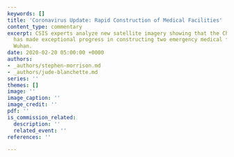 ```yaml
---
keywords: []
title: 'Coronavirus Update: Rapid Construction of Medical Facilities'
content_type: commentary
excerpt: CSIS experts analyze new satellite imagery showing that the Chinese government
  has made exceptional progress in constructing two emergency medical facilities in
  Wuhan.
date: 2020-02-20 05:00:00 +0000
authors:
- _authors/stephen-morrison.md
- _authors/jude-blanchette.md
series: ''
themes: []
image: ''
image_caption: ''
image_credit: ''
pdf: ''
is_commission_related:
  description: ''
  related_event: ''
references: ''

---
```

